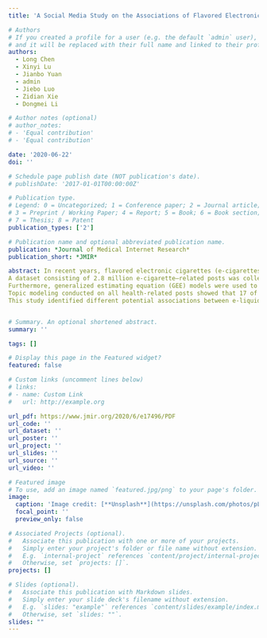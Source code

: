 ```yaml
---
title: 'A Social Media Study on the Associations of Flavored Electronic Cigarettes With Health Symptoms: Observational Study'

# Authors
# If you created a profile for a user (e.g. the default `admin` user), write the username (folder name) here
# and it will be replaced with their full name and linked to their profile.
authors:
  - Long Chen
  - Xinyi Lu
  - Jianbo Yuan
  - admin
  - Jiebo Luo
  - Zidian Xie
  - Dongmei Li

# Author notes (optional)
# author_notes:
# - 'Equal contribution'
# - 'Equal contribution'

date: '2020-06-22'
doi: ''

# Schedule page publish date (NOT publication's date).
# publishDate: '2017-01-01T00:00:00Z'

# Publication type.
# Legend: 0 = Uncategorized; 1 = Conference paper; 2 = Journal article;
# 3 = Preprint / Working Paper; 4 = Report; 5 = Book; 6 = Book section;
# 7 = Thesis; 8 = Patent
publication_types: ['2']

# Publication name and optional abbreviated publication name.
publication: *Journal of Medical Internet Research*
publication_short: *JMIR*

abstract: In recent years, flavored electronic cigarettes (e-cigarettes) have become popular among teenagers and young adults. Discussions about e-cigarettes and e-cigarette use (vaping) experiences are prevalent online, making social media an ideal resource for understanding the health risks associated with e-cigarette flavors from the users' perspective. This study aimed to investigate the potential associations between electronic cigarette liquid (e-liquid) flavors and the reporting of health symptoms using social media data.
A dataset consisting of 2.8 million e-cigarette–related posts was collected using keyword filtering from Reddit, a social media platform, from January 2013 to April 2019. Temporal analysis for nine major health symptom categories was used to understand the trend of public concerns related to e-cigarettes. Sentiment analysis was conducted to obtain the proportions of positive and negative sentiment scores for all reported health symptom categories. Topic modeling was applied to reveal the topics related to e-cigarettes and health symptoms. 
Furthermore, generalized estimating equation (GEE) models were used to quantitatively measure potential associations between e-liquid flavors and the reporting of health symptoms. Temporal analysis showed that the Respiratory category was consistently the most discussed health symptom category among all categories related to e-cigarettes on Reddit, followed by the Throat category. Sentiment analysis showed higher proportions of positive sentiment scores for all reported health symptom categories, except for the Cancer category. 
Topic modeling conducted on all health-related posts showed that 17 of the top 100 topics were flavor related. GEE models showed different associations between the reporting of health symptoms and e-liquid flavor categories, for example, lower association of the Beverage flavors with Respiratory compared with other flavors and higher association of the Fruit flavors with Cardiovascular than other flavors.
This study identified different potential associations between e-liquid flavors and the reporting of health symptoms using social media data. The results of this study provide valuable information for further investigation of the health effects associated with different e-liquid flavors.


# Summary. An optional shortened abstract.
summary: ''

tags: []

# Display this page in the Featured widget?
featured: false

# Custom links (uncomment lines below)
# links:
# - name: Custom Link
#   url: http://example.org

url_pdf: https://www.jmir.org/2020/6/e17496/PDF
url_code: ''
url_dataset: ''
url_poster: ''
url_project: ''
url_slides: ''
url_source: ''
url_video: ''

# Featured image
# To use, add an image named `featured.jpg/png` to your page's folder.
image:
  caption: 'Image credit: [**Unsplash**](https://unsplash.com/photos/pLCdAaMFLTE)'
  focal_point: ''
  preview_only: false

# Associated Projects (optional).
#   Associate this publication with one or more of your projects.
#   Simply enter your project's folder or file name without extension.
#   E.g. `internal-project` references `content/project/internal-project/index.md`.
#   Otherwise, set `projects: []`.
projects: []

# Slides (optional).
#   Associate this publication with Markdown slides.
#   Simply enter your slide deck's filename without extension.
#   E.g. `slides: "example"` references `content/slides/example/index.md`.
#   Otherwise, set `slides: ""`.
slides: ""
---
```

